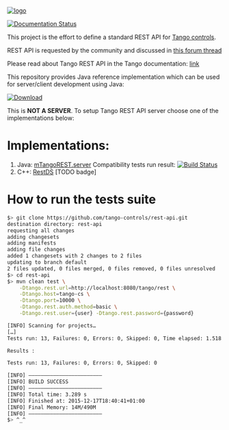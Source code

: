 [![logo](http://www.tango-controls.org/static/tango/img/logo_tangocontrols.png)](http://www.tango-controls.org)

[![Documentation Status](https://readthedocs.org/projects/tango-rest-api/badge/?version=latest)](http://tango-rest-api.readthedocs.io/en/latest/?badge=latest)



This project is the effort to define a standard REST API for [Tango controls](http://www.tango-controls.org).

REST API is requested by the community and discussed in [this forum thread](http://www.tango-controls.org/community/forum/c/general/development/tango-feature-request-4-defining-a-standard-tango-rest-api/)

Please read about Tango REST API in the Tango documentation: [link](http://tango-controls.readthedocs.io/en/latest/development/advanced/rest-api.html)

This repository provides Java reference implementation which can be used for server/client development using Java:

[![Download](https://api.bintray.com/packages/tango-controls/maven/RestApi/images/download.svg) ](https://bintray.com/tango-controls/maven/RestApi/_latestVersion)

This is __NOT A SERVER__. To setup Tango REST API server choose one of the implementations below:

# Implementations:

1. Java: [mTangoREST.server](https://github.com/ingvord/mtangorest.server) Compatibility tests run result: [![Build Status](https://travis-ci.org/tango-controls/rest-api.svg)](https://travis-ci.org/tango-controls/rest-api)
2. C++: [RestDS](http://tangodevel.jinr.ru/git/tango/web/RestDS) [TODO badge]

# How to run the tests suite #

```BASH
$> git clone https://github.com/tango-controls/rest-api.git 
destination directory: rest-api
requesting all changes
adding changesets
adding manifests
adding file changes
added 1 changesets with 2 changes to 2 files
updating to branch default
2 files updated, 0 files merged, 0 files removed, 0 files unresolved
$> cd rest-api
$> mvn clean test \
    -Dtango.rest.url=http://localhost:8080/tango/rest \
    -Dtango.host=tango-cs \
    -Dtango.port=10000 \
    -Dtango.rest.auth.method=basic \
    -Dtango.rest.user={user} -Dtango.rest.password={password}

[INFO] Scanning for projects…
[…]
Tests run: 13, Failures: 0, Errors: 0, Skipped: 0, Time elapsed: 1.518 sec

Results :

Tests run: 13, Failures: 0, Errors: 0, Skipped: 0

[INFO] ————————————————————————
[INFO] BUILD SUCCESS
[INFO] ————————————————————————
[INFO] Total time: 3.289 s
[INFO] Finished at: 2015-12-17T18:40:41+01:00
[INFO] Final Memory: 14M/490M
[INFO] ————————————————————————
$> ^_^
```

